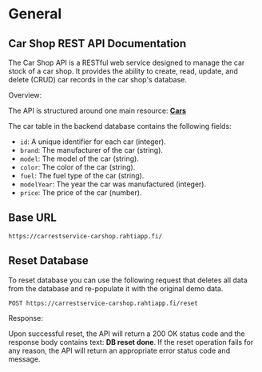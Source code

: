 # General

## Car Shop REST API Documentation

The Car Shop API is a RESTful web service designed to manage the car stock of a car shop. It provides the ability to create, read, update, and delete (CRUD) car records in the car shop's database.

Overview:

The API is structured around one main resource: [**Cars**](cars.md)

The car table in the backend database contains the following fields:

- `id`: A unique identifier for each car (integer).
- `brand`: The manufacturer of the car (string).
- `model`: The model of the car (string).
- `color`: The color of the car (string).
- `fuel`: The fuel type of the car (string).
- `modelYear`: The year the car was manufactured (integer).
- `price`: The price of the car (number).

## Base URL
```
https://carrestservice-carshop.rahtiapp.fi/
```

## Reset Database
To reset database you can use the following request that deletes all data from the database and re-populate it with the original demo data. 

```
POST https://carrestservice-carshop.rahtiapp.fi/reset
```
Response:

Upon successful reset, the API will return a 200 OK status code and the response body contains text: **DB reset done**. If the reset operation fails for any reason, the API will return an appropriate error status code and message.
